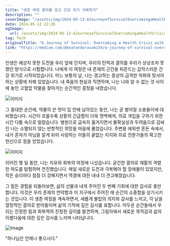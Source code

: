 ```yaml
---
title: "생존 여정 결의를 갖고 건강 위기 극복하기"
description: ""
coverImage: "/assets/img/2024-05-12-AJourneyofSurvivalOvercomingaHealthCrisiswithDetermination_0.png"
date: 2024-05-12 22:28
ogImage: 
  url: /assets/img/2024-05-12-AJourneyofSurvivalOvercomingaHealthCrisiswithDetermination_0.png
tag: Tech
originalTitle: "A Journey of Survival: Overcoming a Health Crisis with Determination"
link: "https://medium.com/@keatondorasami54/a-journey-of-survival-overcoming-a-health-crisis-with-determination-4b0a2e9ecbcb"
---
```



인생은 예상치 못한 도전을 우리 앞에 던지며, 우리의 탄력과 결의를 우리가 상상조차 못했던 방식으로 시험합니다. 나에게 이 여정은 내 존재의 근간을 뒤흔드는 갑작스러운 건강 위기로 시작되었습니다. 어느 보통의 날, 나는 경고하는 증상의 급격한 악화와 맞서야 하는 상황에 처해 있었습니다. 내 죽음의 현실과 직면하며, 나는 나와 알 수 없는 것 사이에 놓인 고혈압 약물을 찾아가는 순간적인 결정을 내렸습니다.

![이미지](/assets/img/2024-05-12-AJourneyofSurvivalOvercomingaHealthCrisiswithDetermination_0.png)

그 중대한 순간에, 약물의 쓴 맛이 입 안에 남아있는 동안, 나는 곧 벌어질 소용돌이에 대비했습니다. 시간이 흐를수록 상황의 긴급함이 더욱 명백해져, 의료 개입을 구하기 위한 시간 다툼 속으로 밀렸습니다. 병원으로 급속히 옮겨지면서 불확실성과 두려움으로 감싸인 나는 소멸되지 않는 반항적인 희망을 마음에 품었습니다. 주변을 에워싼 혼돈 속에서, 내가 혼자가 아님을 알게 되어 사랑하는 이들의 끝없는 지지와 의료 전문가들의 확고한 헌신으로 힘을 얻었습니다.

![이미지](/assets/img/2024-05-12-AJourneyofSurvivalOvercomingaHealthCrisiswithDetermination_1.png)



이어진 몇 일 동안, 나는 치유와 회복의 여정에 나섰습니다. 굳건한 결의로 재활의 격렬한 파도를 탐험하며 전진했습니다. 매일 새로운 도전과 극복해야 할 장애물이 있었지만, 작은 승리마다 점점 더 강해지면서 역경에 대한 내내 더 견고해졌습니다.

그 힘든 경험을 되돌아보면, 삶의 선물과 내게 주어진 두 번째 기회에 대한 감사로 충만합니다. 이것은 우리 존재의 연약함과 이 지구에서 주어진 매 순간의 소중함을 상기시키는 것입니다. 이 생존 여정을 계속하면서, 새롭게 불탑의 의지와 감사를 느끼고, 각 날을 열정적인 결의로 받아들이며 삶의 기적에 깊은 감사를 표합니다. 어두운 순간들에서 우리는 진정한 힘과 회복력의 진정한 깊이를 발견하며, 그림자에서 새로운 목적감과 삶의 아름다움에 대한 깊은 감사를 느끼며 나타납니다.

![Image](/assets/img/2024-05-12-AJourneyofSurvivalOvercomingaHealthCrisiswithDetermination_2.png)

"하나님은 언제나 좋으시다."